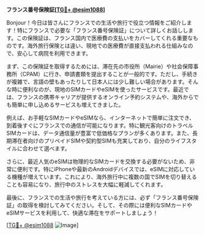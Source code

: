 **フランス番号保険証[[TG💪+ @esim1088](https://t.me/s/esim1088)]**

Bonjour！今日は皆さんにフランスでの生活や旅行で役立つ情報をご紹介します！特にフランスで必要な「フランス番号保険証」について詳しくお話しします。この保険証は、フランス国内で医療費の支払いをカバーしてくれる重要なものです。海外旅行保険とは違い、現地での医療費が直接支払われる仕組みなので、安心して病院を利用できます。

まず、この保険証を取得するためには、滞在先の市役所（Mairie）や社会保障事務所（CPAM）に行き、申請書類を提出することが一般的です。ただし、手続きが複雑で、言語の壁もあったりして日本人には少し難しい場合があります。そんな時に便利なのが、現地のSIMカードやeSIMを使ったサービスです。最近では、フランスの携帯キャリアが提供するオンライン予約システムや、海外からでも簡単に申し込めるサービスも増えてきました。

例えば、お手軽なSIMカードやeSIMなら、インターネットで簡単に注文でき、到着後すぐにフランスでの通信が可能になります。特に観光客向けのトラベルSIMカードは、データ通信量が豊富で低価格なプランが多くあります。また、長期滞在者向けのプリペイドSIMや契約型SIMも充実しており、自分のライフスタイルに合わせて選べます。

さらに、最近人気のeSIMは物理的なSIMカードを交換する必要がないため、非常に便利です。特にiPhoneや最新のAndroidデバイスでは、eSIMに対応している機種が増えています。これにより、海外旅行中に複数の国でSIMを切り替えることも容易になり、旅行中のストレスを大幅に軽減してくれます。

最後に、フランスでの生活や旅行を考えている方には、必ず「フランス番号保険証」の取得を検討してみてください。そして、その際には便利なSIMカードやeSIMサービスを利用して、快適な滞在をサポートしましょう！

[[TG💪+ @esim1088](https://t.me/s/esim1088) ![Image](https://i.postimg.cc/Y0z9fWf4/image.png)]
